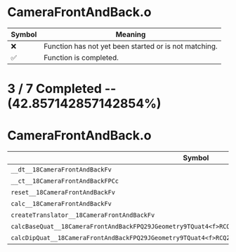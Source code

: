 # CameraFrontAndBack.o
| Symbol | Meaning 
| ------------- | ------------- 
| :x: | Function has not yet been started or is not matching. 
| :white_check_mark: | Function is completed. 


# 3 / 7 Completed -- (42.857142857142854%)
# CameraFrontAndBack.o
| Symbol | Decompiled? |
| ------------- | ------------- |
| `__dt__18CameraFrontAndBackFv` | :white_check_mark: |
| `__ct__18CameraFrontAndBackFPCc` | :white_check_mark: |
| `reset__18CameraFrontAndBackFv` | :x: |
| `calc__18CameraFrontAndBackFv` | :x: |
| `createTranslator__18CameraFrontAndBackFv` | :white_check_mark: |
| `calcBaseQuat__18CameraFrontAndBackFPQ29JGeometry9TQuat4<f>RCQ29JGeometry8TVec3<f>` | :x: |
| `calcDipQuat__18CameraFrontAndBackFPQ29JGeometry9TQuat4<f>RCQ29JGeometry8TVec3<f>RCQ29JGeometry8TVec3<f>` | :x: |
